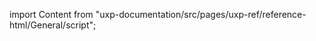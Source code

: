 
import Content from "uxp-documentation/src/pages/uxp-ref/reference-html/General/script";

<Content query="product=photoshop"/>

